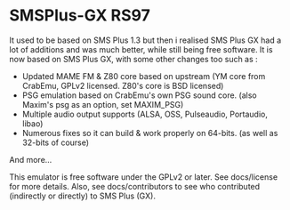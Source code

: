 SMSPlus-GX RS97
==================

It used to be based on SMS Plus 1.3 but then i realised SMS Plus GX had a lot of additions and was much better, while still being free software.
It is now based on SMS Plus GX, with some other changes too such as :
- Updated MAME FM & Z80 core based on upstream (YM core from CrabEmu, GPLv2 licensed. Z80's core is BSD licensed)
- PSG emulation based on CrabEmu's own PSG sound core. (also Maxim's psg as an option, set MAXIM_PSG)
- Multiple audio output supports (ALSA, OSS, Pulseaudio, Portaudio, libao)
- Numerous fixes so it can build & work properly on 64-bits. (as well as 32-bits of course)

And more...

This emulator is free software under the GPLv2 or later. See docs/license for more details.
Also, see docs/contributors to see who contributed (indirectly or directly) to SMS Plus (GX).
